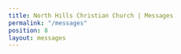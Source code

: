 ```yaml
---
title: North Hills Christian Church | Messages
permalink: "/messages"
position: 8
layout: messages
---
```


